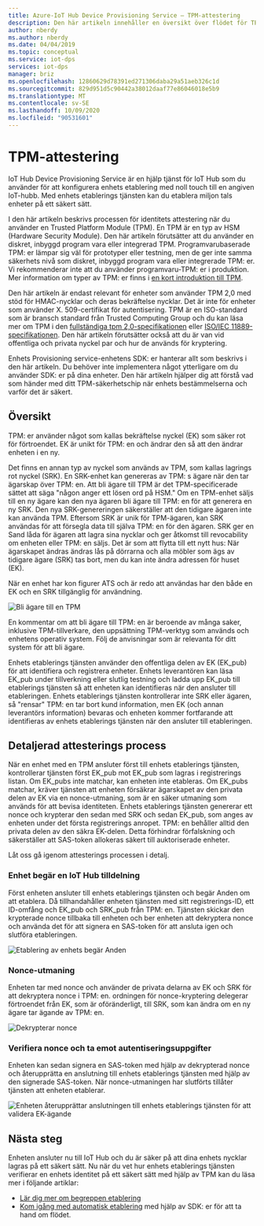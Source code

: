 ```yaml
---
title: Azure-IoT Hub Device Provisioning Service – TPM-attestering
description: Den här artikeln innehåller en översikt över flödet för TPM-attestering med IoT Device Provisioning-tjänsten (DPS).
author: nberdy
ms.author: nberdy
ms.date: 04/04/2019
ms.topic: conceptual
ms.service: iot-dps
services: iot-dps
manager: briz
ms.openlocfilehash: 12860629d78391ed271306daba29a51aeb326c1d
ms.sourcegitcommit: 829d951d5c90442a38012daaf77e86046018e5b9
ms.translationtype: MT
ms.contentlocale: sv-SE
ms.lasthandoff: 10/09/2020
ms.locfileid: "90531601"
---
```

# <a name="tpm-attestation"></a>TPM-attestering

IoT Hub Device Provisioning Service är en hjälp tjänst för IoT Hub som du använder för att konfigurera enhets etablering med noll touch till en angiven IoT-hubb. Med enhets etablerings tjänsten kan du etablera miljon tals enheter på ett säkert sätt.

I den här artikeln beskrivs processen för identitets attestering när du använder en Trusted Platform Module (TPM). En TPM är en typ av HSM (Hardware Security Module). Den här artikeln förutsätter att du använder en diskret, inbyggd program vara eller integrerad TPM. Programvarubaserade TPM: er lämpar sig väl för prototyper eller testning, men de ger inte samma säkerhets nivå som diskret, inbyggd program vara eller integrerade TPM: er. Vi rekommenderar inte att du använder programvaru-TPM: er i produktion. Mer information om typer av TPM: er finns i [en kort introduktion till TPM](https://trustedcomputinggroup.org/wp-content/uploads/TPM-2.0-A-Brief-Introduction.pdf).

Den här artikeln är endast relevant för enheter som använder TPM 2,0 med stöd för HMAC-nycklar och deras bekräftelse nycklar. Det är inte för enheter som använder X. 509-certifikat för autentisering. TPM är en ISO-standard som är bransch standard från Trusted Computing Group och du kan läsa mer om TPM i den [fullständiga tpm 2,0-specifikationen](https://trustedcomputinggroup.org/tpm-library-specification/) eller [ISO/IEC 11889-specifikationen](https://www.iso.org/standard/66510.html). Den här artikeln förutsätter också att du är van vid offentliga och privata nyckel par och hur de används för kryptering.

Enhets Provisioning service-enhetens SDK: er hanterar allt som beskrivs i den här artikeln. Du behöver inte implementera något ytterligare om du använder SDK: er på dina enheter. Den här artikeln hjälper dig att förstå vad som händer med ditt TPM-säkerhetschip när enhets bestämmelserna och varför det är säkert.

## <a name="overview"></a>Översikt

TPM: er använder något som kallas bekräftelse nyckel (EK) som säker rot för förtroendet. EK är unikt för TPM: en och ändrar den så att den ändrar enheten i en ny.

Det finns en annan typ av nyckel som används av TPM, som kallas lagrings rot nyckel (SRK). En SRK-enhet kan genereras av TPM: s ägare när den tar ägarskap över TPM: en. Att bli ägare till TPM är det TPM-specificerade sättet att säga "någon anger ett lösen ord på HSM." Om en TPM-enhet säljs till en ny ägare kan den nya ägaren bli ägare till TPM: en för att generera en ny SRK. Den nya SRK-genereringen säkerställer att den tidigare ägaren inte kan använda TPM. Eftersom SRK är unik för TPM-ägaren, kan SRK användas för att försegla data till själva TPM: en för den ägaren. SRK ger en Sand låda för ägaren att lagra sina nycklar och ger åtkomst till revocability om enheten eller TPM: en säljs. Det är som att flytta till ett nytt hus: När ägarskapet ändras ändras lås på dörrarna och alla möbler som ägs av tidigare ägare (SRK) tas bort, men du kan inte ändra adressen för huset (EK).

När en enhet har kon figurer ATS och är redo att användas har den både en EK och en SRK tillgänglig för användning.

![Bli ägare till en TPM](./media/concepts-tpm-attestation/tpm-ownership.png)

En kommentar om att bli ägare till TPM: en är beroende av många saker, inklusive TPM-tillverkare, den uppsättning TPM-verktyg som används och enhetens operativ system. Följ de anvisningar som är relevanta för ditt system för att bli ägare.

Enhets etablerings tjänsten använder den offentliga delen av EK (EK_pub) för att identifiera och registrera enheter. Enhets leverantören kan läsa EK_pub under tillverkning eller slutlig testning och ladda upp EK_pub till etablerings tjänsten så att enheten kan identifieras när den ansluter till etableringen. Enhets etablerings tjänsten kontrollerar inte SRK eller ägaren, så "rensar" TPM: en tar bort kund information, men EK (och annan leverantörs information) bevaras och enheten kommer fortfarande att identifieras av enhets etablerings tjänsten när den ansluter till etableringen.

## <a name="detailed-attestation-process"></a>Detaljerad attesterings process

När en enhet med en TPM ansluter först till enhets etablerings tjänsten, kontrollerar tjänsten först EK_pub mot EK_pub som lagras i registrerings listan. Om EK_pubs inte matchar, kan enheten inte etableras. Om EK_pubs matchar, kräver tjänsten att enheten försäkrar ägarskapet av den privata delen av EK via en nonce-utmaning, som är en säker utmaning som används för att bevisa identiteten. Enhets etablerings tjänsten genererar ett nonce och krypterar den sedan med SRK och sedan EK_pub, som anges av enheten under det första registrerings anropet. TPM: en behåller alltid den privata delen av den säkra EK-delen. Detta förhindrar förfalskning och säkerställer att SAS-token allokeras säkert till auktoriserade enheter.

Låt oss gå igenom attesterings processen i detalj.

### <a name="device-requests-an-iot-hub-assignment"></a>Enhet begär en IoT Hub tilldelning

Först enheten ansluter till enhets etablerings tjänsten och begär Anden om att etablera. Då tillhandahåller enheten tjänsten med sitt registrerings-ID, ett ID-omfång och EK_pub och SRK_pub från TPM: en. Tjänsten skickar den krypterade nonce tillbaka till enheten och ber enheten att dekryptera nonce och använda det för att signera en SAS-token för att ansluta igen och slutföra etableringen.

![Etablering av enhets begär Anden](./media/concepts-tpm-attestation/step-one-request-provisioning.png)

### <a name="nonce-challenge"></a>Nonce-utmaning

Enheten tar med nonce och använder de privata delarna av EK och SRK för att dekryptera nonce i TPM: en. ordningen för nonce-kryptering delegerar förtroendet från EK, som är oföränderligt, till SRK, som kan ändra om en ny ägare tar ägande av TPM: en.

![Dekrypterar nonce](./media/concepts-tpm-attestation/step-two-nonce.png)

### <a name="validate-the-nonce-and-receive-credentials"></a>Verifiera nonce och ta emot autentiseringsuppgifter

Enheten kan sedan signera en SAS-token med hjälp av dekrypterad nonce och återupprätta en anslutning till enhets etablerings tjänsten med hjälp av den signerade SAS-token. När nonce-utmaningen har slutförts tillåter tjänsten att enheten etablerar.

![Enheten återupprättar anslutningen till enhets etablerings tjänsten för att validera EK-ägande](./media/concepts-tpm-attestation/step-three-validation.png)

## <a name="next-steps"></a>Nästa steg

Enheten ansluter nu till IoT Hub och du är säker på att dina enhets nycklar lagras på ett säkert sätt. Nu när du vet hur enhets etablerings tjänsten verifierar en enhets identitet på ett säkert sätt med hjälp av TPM kan du läsa mer i följande artiklar:

* [Lär dig mer om begreppen etablering](about-iot-dps.md#provisioning-process)
* [Kom igång med automatisk etablering](./quick-setup-auto-provision.md) med hjälp av SDK: er för att ta hand om flödet.
